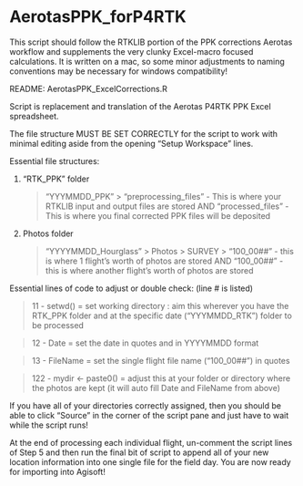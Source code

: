# AerotasPPK_forP4RTK
This script should follow the RTKLIB portion of the PPK corrections Aerotas workflow and supplements the very clunky Excel-macro focused calculations. It is written on a mac, so some minor adjustments to naming conventions may be necessary for windows compatibility!

README: AerotasPPK_ExcelCorrections.R

Script is replacement and translation of the Aerotas P4RTK PPK Excel spreadsheet.

The file structure MUST BE SET CORRECTLY for the script to work with minimal editing aside from the opening “Setup Workspace” lines.

Essential file structures:
1. “RTK_PPK” folder
	> “YYYMMDD_PPK”
		> “preprocessing_files” - This is where your RTKLIB input and output files are stored AND “processed_files” - This is where you final corrected PPK files will be deposited

2. Photos folder
	> “YYYYMMDD_Hourglass”
		> Photos
			> SURVEY
				> “100_00##” - this is where 1 flight’s worth of photos are stored AND “100_00##” - this is where another flight’s worth of photos are stored

Essential lines of code to adjust or double check: (line # is listed)
> 11 - setwd() = set working directory : aim this wherever you have the RTK_PPK folder and at the specific date (“YYYMMDD_RTK”) folder to be processed

> 12 - Date = set the date in quotes and in YYYYMMDD format

> 13 - FileName = set the single flight file name (“100_00##”) in quotes

> 122 - mydir <- paste0() = adjust this at your folder or directory where the photos are kept (it will auto fill Date and FileName from above)

If you have all of your directories correctly assigned, then you should be able to click “Source” in the corner of the script pane and just have to wait while the script runs!

At the end of processing each individual flight, un-comment the script lines of Step 5 and then run the final bit of script to append all of your new location information into one single file for the field day. You are now ready for importing into Agisoft!
